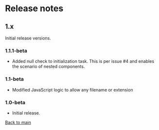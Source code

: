 # Release notes

## 1.x

Initial release versions.

### 1.1.1-beta

- Added null check to initialization task. This is per issue #4 and enables the scenario of nested components.

### 1.1-beta

- Modified JavaScript logic to allow any filename or extension

### 1.0-beta

- Initial release.

[Back to main](./README.md)
